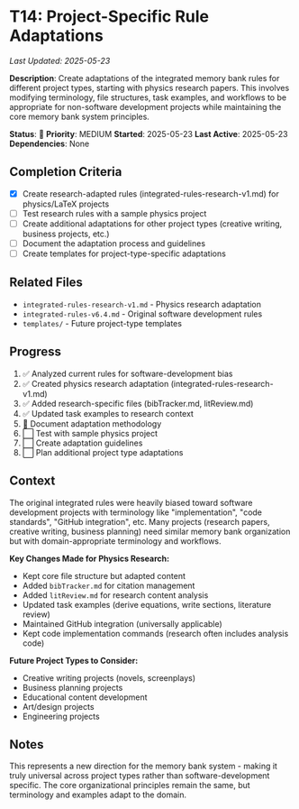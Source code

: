 # T14: Project-Specific Rule Adaptations
*Last Updated: 2025-05-23*

**Description**: Create adaptations of the integrated memory bank rules for different project types, starting with physics research papers. This involves modifying terminology, file structures, task examples, and workflows to be appropriate for non-software development projects while maintaining the core memory bank system principles.

**Status**: 🔄 **Priority**: MEDIUM
**Started**: 2025-05-23
**Last Active**: 2025-05-23
**Dependencies**: None

## Completion Criteria
- [x] Create research-adapted rules (integrated-rules-research-v1.md) for physics/LaTeX projects
- [ ] Test research rules with a sample physics project
- [ ] Create additional adaptations for other project types (creative writing, business projects, etc.)
- [ ] Document the adaptation process and guidelines
- [ ] Create templates for project-type-specific adaptations

## Related Files
- `integrated-rules-research-v1.md` - Physics research adaptation
- `integrated-rules-v6.4.md` - Original software development rules
- `templates/` - Future project-type templates

## Progress
1. ✅ Analyzed current rules for software-development bias
2. ✅ Created physics research adaptation (integrated-rules-research-v1.md)
3. ✅ Added research-specific files (bibTracker.md, litReview.md)
4. ✅ Updated task examples to research context
5. 🔄 Document adaptation methodology
6. ⬜ Test with sample physics project
7. ⬜ Create adaptation guidelines
8. ⬜ Plan additional project type adaptations

## Context
The original integrated rules were heavily biased toward software development projects with terminology like "implementation", "code standards", "GitHub integration", etc. Many projects (research papers, creative writing, business planning) need similar memory bank organization but with domain-appropriate terminology and workflows.

**Key Changes Made for Physics Research:**
- Kept core file structure but adapted content
- Added `bibTracker.md` for citation management
- Added `litReview.md` for research content analysis
- Updated task examples (derive equations, write sections, literature review)
- Maintained GitHub integration (universally applicable)
- Kept code implementation commands (research often includes analysis code)

**Future Project Types to Consider:**
- Creative writing projects (novels, screenplays)
- Business planning projects
- Educational content development
- Art/design projects
- Engineering projects

## Notes
This represents a new direction for the memory bank system - making it truly universal across project types rather than software-development specific. The core organizational principles remain the same, but terminology and examples adapt to the domain.
